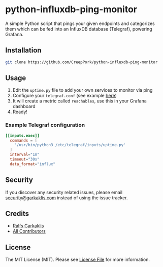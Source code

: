 # python-influxdb-ping-monitor

A simple Python script that pings your given endpoints and categorizes them which can be fed into an InfluxDB database (Telegraf), powering Grafana.

## Installation

```bash
git clone https://github.com/CreepPork/python-influxdb-ping-monitor
```

## Usage

1. Edit the `uptime.py` file to add your own services to monitor via ping
2. Configure your `telegraf.conf` (see example [here](#example-telegraf-configuration))
3. It will create a metric called `reachables`, use this in your Grafana dashboard
4. Ready!

### Example Telegraf configuration

```conf
[[inputs.exec]]
  commands = [
    '/usr/bin/python3 /etc/telegraf/inputs/uptime.py'
  ]
  interval="1m"
  timeout="30s"
  data_format="influx"
```

## Security

If you discover any security related issues, please email security@garkaklis.com instead of using the issue tracker.

## Credits

- [Ralfs Garkaklis](https://github.com/CreepPork)
- [All Contributors](https://github.com/CreepPork/python-influxdb-ping-monitor/contributors)

## License

The MIT License (MIT). Please see [License File](LICENSE) for more information.
